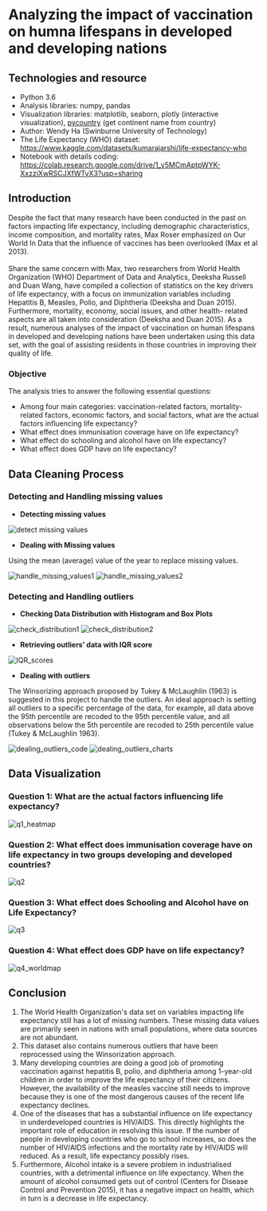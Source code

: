 # Analyzing the impact of vaccination on humna lifespans in developed and developing nations
## Technologies and resource
- Python 3.6 
- Analysis libraries: numpy, pandas
- Visualization libraries: matplotlib, seaborn, plotly (interactive visualization), [pycountry](https://github.com/jefftune/pycountry-convert) (get continent name from country)
- Author: Wendy Ha (Swinburne University of Technology)
- The Life Expectancy (WHO) dataset: https://www.kaggle.com/datasets/kumarajarshi/life-expectancy-who
- Notebook with details coding: https://colab.research.google.com/drive/1_y5MCmAptpWYK-XxzziXwRSCJXfWTyX3?usp=sharing
## Introduction
Despite the fact that many research have been conducted in the past on factors impacting life expectancy, including demographic characteristics, income composition, and mortality rates, Max Roser emphasized on Our World In Data that the influence of vaccines has been overlooked (Max et al 2013).
<br/>
<br/>
Share the same concern with Max, two researchers from World Health Organization (WHO) Department of Data and Analytics, Deeksha Russell and Duan Wang, have compiled a collection of statistics on the key drivers of life expectancy, with a focus on immunization variables including Hepatitis B, Measles, Polio, and Diphtheria (Deeksha and Duan 2015). Furthermore, mortality, economy, social issues, and other health- related aspects are all taken into consideration (Deeksha and Duan 2015). As a result, numerous analyses of the impact of vaccination on human lifespans in developed and developing nations have been undertaken using this data set, with the goal of assisting residents in those countries in improving their quality of life.
### Objective
The analysis tries to answer the following essential questions:
- Among four main categories: vaccination-related factors, mortality-related factors, economic factors, and social factors, what are the actual factors
influencing life expectancy?
- What effect does immunisation coverage have on life expectancy?
- What effect do schooling and alcohol have on life expectancy?
- What effect does GDP have on life expectancy?
## Data Cleaning Process
### Detecting and Handling missing values
- **Detecting missing values**

![detect missing values](charts/detect_missing_values.png)
- **Dealing with Missing values**

Using the mean (average) value of the year to replace missing values.

![handle_missing_values1](charts/handle_missing_values.png)
![handle_missing_values2](charts/handle_missing_values2.png)
### Detecting and Handling outliers
- **Checking Data Distribution with Histogram and Box Plots**

![check_distribution1](charts/check_distribution1.png)
![check_distribution2](charts/check_distribution2.png)

- **Retrieving outliers’ data with IQR score**

![IQR_scores](charts/IQR_scores.png)
- **Dealing with outliers**

The Winsorizing approach proposed by Tukey & McLaughlin (1963) is suggested in this project to handle the outliers. An ideal approach is setting all outliers to a specific percentage of the data, for example, all data above the 95th percentile are recoded to the 95th percentile value, and all observations below the 5th percentile are recoded to 25th percentile value (Tukey & McLaughlin 1963).

![dealing_outliers_code](charts/dealing_with_outliers.png)
![dealing_outliers_charts](charts/dealing_outliers_charts.png)
## Data Visualization
### Question 1: What are the actual factors influencing life expectancy?
![q1_heatmap](charts/heatmap.png)
### Question 2: What effect does immunisation coverage have on life expectancy in two groups developing and developed countries?
![q2](charts/q2.png)
### Question 3: What effect does Schooling and Alcohol have on Life Expectancy?
![q3](charts/q3.png)
### Question 4: What effect does GDP have on life expectancy?
![q4_worldmap](charts/q4_worldmap.png)
## Conclusion
1. The World Health Organization's data set on variables impacting life expectancy still has a lot of missing numbers. These missing data values are primarily seen in nations with small populations, where data sources are not abundant.
2. This dataset also contains numerous outliers that have been reprocessed using the Winsorization approach.
3. Many developing countries are doing a good job of promoting vaccination against hepatitis B, polio, and diphtheria among 1-year-old children in order to improve the life expectancy of their citizens. However, the availability of the measles vaccine still needs to improve because they is one of the most dangerous causes of the recent life expectancy declines.
4. One of the diseases that has a substantial influence on life expectancy in underdeveloped countries is HIV/AIDS. This directly highlights the important role of education in resolving this issue. If the number of people in developing countries who go to school increases, so does the number of HIV/AIDS infections and the mortality rate by HIV/AIDS will reduced. As a result, life expectancy possibly rises.
5. Furthermore, Alcohol intake is a severe problem in industrialised countries, with a detrimental influence on life expectancy. When the amount of alcohol consumed gets out of control (Centers for Disease Control and Prevention 2015), it has a negative impact on health, which in turn is a decrease in life expectancy.
